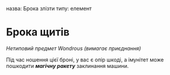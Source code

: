 назва: Брока злізти типу: елемент

# Брока щитів
_Нетиповий предмет Wondrous (вимагає приєднання)_

Під час ношення цієї броні, у вас є опір шкоді, а імунітет може пошкодити **_магічну ракету_** заклинання машини. 